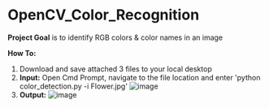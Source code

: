 # OpenCV_Color_Recognition
**Project Goal** is to identify RGB colors &amp; color names in an image

**How To:**
1) Download and save attached 3 files to your local desktop
2) **Input:** 
 Open Cmd Prompt, navigate to the file location and enter 'python color_detection.py -i Flower.jpg'
![image](https://user-images.githubusercontent.com/8421214/117681465-220ade80-b180-11eb-8a62-d0b64579f5e8.png)
3) **Output:**
![image](https://user-images.githubusercontent.com/8421214/117683691-52ec1300-b182-11eb-9f75-454bac7b304d.png)
